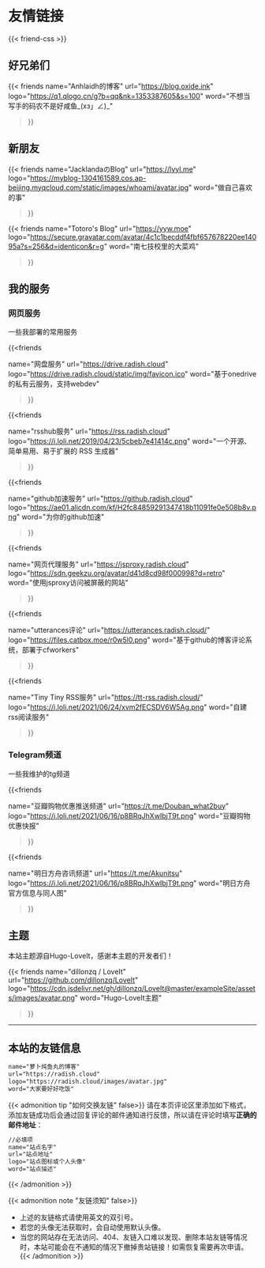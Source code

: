 # 友情链接


{{< friend-css >}}




##  好兄弟们

{{< friends
name="Anhlaidh的博客"
url="https://blog.oxide.ink"
logo="https://q1.qlogo.cn/g?b=qq&nk=1353387605&s=100"
word="不想当写手的码农不是好咸鱼_(xз」∠)_"

>}}

##  新朋友

{{< friends
name="JacklandaのBlog"
url="https://lyyl.me"
logo="https://myblog-1304161589.cos.ap-beijing.myqcloud.com/static/images/whoami/avatar.jpg"
word="做自己喜欢的事"
>}}

{{< friends
name="Totoro's Blog"
url="https://yyw.moe"
logo="https://secure.gravatar.com/avatar/4c1c1becddf4fbf657678220ee14095a?s=256&d=identicon&r=g"
word="南七技校里的大菜鸡"
>}}

## 我的服务
### 网页服务
一些我部署的常用服务

{{<friends

name="网盘服务"
url="https://drive.radish.cloud"
logo="https://drive.radish.cloud/static/img/favicon.ico"
word="基于onedrive的私有云服务，支持webdev"

>}}


{{<friends

name="rsshub服务"
url="https://rss.radish.cloud"
logo="https://i.loli.net/2019/04/23/5cbeb7e41414c.png"
word="一个开源、简单易用、易于扩展的 RSS 生成器"

>}}

{{<friends

name="github加速服务"
url="https://github.radish.cloud"
logo="https://ae01.alicdn.com/kf/H2fc84859291347418b11091fe0e508b8v.png"
word="为你的github加速"

>}}

{{<friends

name="网页代理服务"
url="https://jsproxy.radish.cloud"
logo="https://sdn.geekzu.org/avatar/d41d8cd98f000998?d=retro"
word="使用jsproxy访问被屏蔽的网站"

>}}

{{<friends

name="utterances评论"
url="https://utterances.radish.cloud/"
logo="https://files.catbox.moe/r0w5l0.png"
word="基于github的博客评论系统，部署于cfworkers"

>}}


{{<friends

name="Tiny Tiny RSS服务"
url="https://tt-rss.radish.cloud/"
logo="https://i.loli.net/2021/06/24/xvm2fECSDV6W5Ag.png"
word="自建rss阅读服务"

>}}


### Telegram频道 
一些我维护的tg频道

{{<friends

name="豆瓣购物优惠推送频道"
url="https://t.me/Douban_what2buy"
logo="https://i.loli.net/2021/06/16/p8BRqJhXwIbjT9t.png"
word="豆瓣购物优惠快报"

>}}

{{<friends

name="明日方舟咨讯频道"
url="https://t.me/Akunitsu"
logo="https://i.loli.net/2021/06/16/p8BRqJhXwIbjT9t.png"
word="明日方舟官方信息与同人图"

>}}

## 主题

本站主题源自Hugo-LoveIt，感谢本主题的开发者们！

{{< friends
name="dillonzq / LoveIt"
url="https://github.com/dillonzq/LoveIt"
logo="https://cdn.jsdelivr.net/gh/dillonzq/LoveIt@master/exampleSite/assets/images/avatar.png"
word="Hugo-LoveIt主题"
>}}


------



## 本站的友链信息

```html
name="萝卜炖鱼丸的博客"
url="https://radish.cloud"
logo="https://radish.cloud/images/avatar.jpg"
word="大家要好好吃饭"
```



{{< admonition tip "如何交换友链" false>}}
请在本页评论区里添加如下格式，添加友链成功后会通过回复评论的邮件通知进行反馈，所以请在评论时填写**正确的邮件地址**：

```html
//必填项
name="站点名字"
url="站点地址"
logo="站点图标或个人头像"
word="站点描述"
```


{{< /admonition >}}

{{< admonition note "友链须知" false>}}

* 上述的友链格式请使用英文的双引号。
* 若您的头像无法获取时，会自动使用默认头像。
* 当您的网站存在无法访问、404、友链入口难以发现、删除本站友链等情况时，本站可能会在不通知的情况下撤掉贵站链接！如需恢复需要再次申请。
  {{< /admonition >}}
